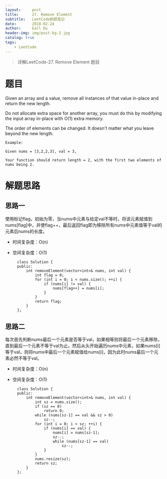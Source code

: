 ```yaml
---
layout:     post
title:      27. Remove Element
subtitle:   LeetCode刷题笔记
date:       2018-02-24
author:     Earl Du
header-img: img/post-bg-2.jpg
catalog: true
tags:
    - LeetCode
---
```


>详解LeetCode-27. Remove Element 题目

# 题目 #

Given an array and a value, remove all instances of that value in-place and return the new length.

Do not allocate extra space for another array, you must do this by modifying the input array in-place with O(1) extra memory.

The order of elements can be changed. It doesn't matter what you leave beyond the new length.

	Example:
	
	Given nums = [3,2,2,3], val = 3,
	
	Your function should return length = 2, with the first two elements of nums being 2.

# 解题思路 #

## 思路一 ##

使用标记flag，初始为零，当nums中元素与给定val不等时，将该元素赋值到nums[flag]中，并使flag++，最后返回flag即为移除所有nums中元素值等于val的元素后nums的长度。

- 时间复杂度：O(n)
- 空间复杂度：O(1)

		class Solution {
		public:
		    int removeElement(vector<int>& nums, int val) {
		        int flag = 0;
		        for (int i = 0; i < nums.size(); ++i) {
		            if (nums[i] != val) {
		                nums[flag++] = nums[i];
		            }
		        }
		        return flag;
		    }
		};

## 思路二 ##

每次首先判断nums最后一个元素是否等于val，如果相等则将最后一个元素移除，直到最后一个元素不等于val为止。然后从头开始遍历nums中元素，如果nums[i]等于val，则将nums中最后一个元素赋值给nums[i]，因为此时nums最后一个元素必然不等于val。

- 时间复杂度：O(n)
- 空间复杂度：O(1)

		class Solution {
		public:
		    int removeElement(vector<int>& nums, int val) {
		        int sz = nums.size();
		        if (sz == 0)
		            return 0;
		        while (nums[sz-1] == val && sz > 0)
		            sz--;
		        for (int i = 0; i < sz; ++i) {
		            if (nums[i] == val) {
		                nums[i] = nums[sz-1];
		                sz--;
		                while (nums[sz-1] == val)
		                    sz--;
		            }
		        }
		        nums.resize(sz);
		        return sz;
		    }
		};